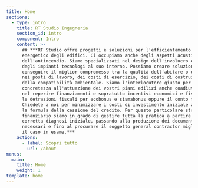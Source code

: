 ```yaml
---
title: Home
sections:
  - type: intro
    title: RT Studio Ingegneria
    section_id: intro
    component: Intro
    content: >-
      ## ***RT Studio offre progetti e soluzioni per l'efficientamento
      energetico degli edifici. Ci occupiamo anche degli aspetti acustici e
      dell'antincendio. Siamo specializzati nel design dell'involucro edilizio e
      degli impianti tecnologi al suo interno. Possiamo creare soluzioni per
      conseguire il miglior compromesso tra la qualità dell'abitare o del vivere
      nei posti di lavoro, dei costi di esercizio, dei costi di costruzione e
      della compatibilità ambientale. Siamo l'interlocutore giusto per dare
      concretezza all'attuazione dei vostri piani edilizi anche coadiuvandovi
      nel reperire finanziamenti e sopratutto incentivi economici e fiscali come
      le detrazioni fiscali per ecobonus e sismabonus oppure il conto termico.
      Chiedete a noi per minimizzare i costi di investimento iniziale attraverso
      la formula della cessione del credito. Per questo particolare strumento
      finanziario siamo in grado di gestire tutta la pratica a partire dalla
      corretta diagnosi iniziale, passando alla produzione dei documenti
      necessari e fino al procurare il soggetto general contractor migliore per
      il caso in esame.***
    actions:
      - label: Scopri tutto
        url: /about
menus:
  main:
    title: Home
    weight: 1
template: home
---
```

